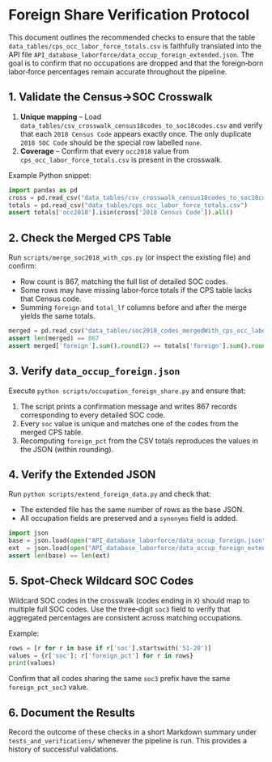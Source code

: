 # Foreign Share Verification Protocol

This document outlines the recommended checks to ensure that the table
`data_tables/cps_occ_labor_force_totals.csv` is faithfully
translated into the API file `API_database_laborforce/data_occup_foreign_extended.json`.
The goal is to confirm that no occupations are dropped and that the
foreign‑born labor‑force percentages remain accurate throughout the
pipeline.

## 1. Validate the Census→SOC Crosswalk

1. **Unique mapping** – Load `data_tables/csv_crosswalk_census18codes_to_soc18codes.csv`
   and verify that each `2018 Census Code` appears exactly once. The only
   duplicate `2018 SOC Code` should be the special row labelled `none`.
2. **Coverage** – Confirm that every `occ2018` value from
   `cps_occ_labor_force_totals.csv` is present in the crosswalk.

Example Python snippet:
```python
import pandas as pd
cross = pd.read_csv("data_tables/csv_crosswalk_census18codes_to_soc18codes.csv")
totals = pd.read_csv("data_tables/cps_occ_labor_force_totals.csv")
assert totals['occ2018'].isin(cross['2018 Census Code']).all()
```

## 2. Check the Merged CPS Table

Run `scripts/merge_soc2018_with_cps.py` (or inspect the existing
file) and confirm:

- Row count is 867, matching the full list of detailed SOC codes.
- Some rows may have missing labor‑force totals if the CPS table
  lacks that Census code.
- Summing `foreign` and `total_lf` columns before and after the merge
  yields the same totals.

```python
merged = pd.read_csv("data_tables/soc2018_codes_mergedWith_cps_occ_labor_force_totals.csv")
assert len(merged) == 867
assert merged['foreign'].sum().round(2) == totals['foreign'].sum().round(2)
```

## 3. Verify `data_occup_foreign.json`

Execute `python scripts/occupation_foreign_share.py` and ensure that:

1. The script prints a confirmation message and writes 867 records
   corresponding to every detailed SOC code.
2. Every `soc` value is unique and matches one of the codes from the
   merged CPS table.
3. Recomputing `foreign_pct` from the CSV totals reproduces the values in
   the JSON (within rounding).

## 4. Verify the Extended JSON

Run `python scripts/extend_foreign_data.py` and check that:

- The extended file has the same number of rows as the base JSON.
- All occupation fields are preserved and a `synonyms` field is added.

```python
import json
base = json.load(open("API_database_laborforce/data_occup_foreign.json"))
ext  = json.load(open("API_database_laborforce/data_occup_foreign_extended.json"))
assert len(base) == len(ext)
```

## 5. Spot‑Check Wildcard SOC Codes

Wildcard SOC codes in the crosswalk (codes ending in `X`) should map to
multiple full SOC codes. Use the three‑digit `soc3` field to verify that
aggregated percentages are consistent across matching occupations.

Example:
```python
rows = [r for r in base if r['soc'].startswith('51-20')]
values = {r['soc']: r['foreign_pct'] for r in rows}
print(values)
```
Confirm that all codes sharing the same `soc3` prefix have the same
`foreign_pct_soc3` value.

## 6. Document the Results

Record the outcome of these checks in a short Markdown summary under
`tests_and_verifications/` whenever the pipeline is run. This provides a
history of successful validations.


